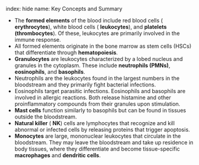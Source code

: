 index: hide
name: Key Concepts and Summary

  * The  **formed elements** of the blood include red blood cells ( **erythrocytes**), white blood cells ( **leukocytes**), and  **platelets (thrombocytes**). Of these, leukocytes are primarily involved in the immune response.
  * All formed elements originate in the bone marrow as stem cells (HSCs) that differentiate through  **hematopoiesis**.
  *  **Granulocytes** are leukocytes characterized by a lobed nucleus and granules in the cytoplasm. These include  **neutrophils (PMNs)**,  **eosinophils**, and  **basophils**.
  * Neutrophils are the leukocytes found in the largest numbers in the bloodstream and they primarily fight bacterial infections.
  * Eosinophils target parasitic infections. Eosinophils and basophils are involved in allergic reactions. Both release histamine and other proinflammatory compounds from their granules upon stimulation.
  *  **Mast cells** function similarly to basophils but can be found in tissues outside the bloodstream.
  *  **Natural killer** ( **NK**) cells are lymphocytes that recognize and kill abnormal or infected cells by releasing proteins that trigger apoptosis.
  *  **Monocytes** are large, mononuclear leukocytes that circulate in the bloodstream. They may leave the bloodstream and take up residence in body tissues, where they differentiate and become tissue-specific  **macrophages** and  **dendritic cells**.
